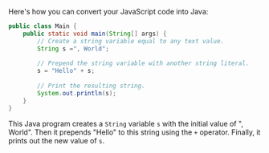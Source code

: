 Here's how you can convert your JavaScript code into Java:

```java
public class Main {
    public static void main(String[] args) {
        // Create a string variable equal to any text value.
        String s =", World";
        
        // Prepend the string variable with another string literal.
        s = "Hello" + s;
        
        // Print the resulting string.
        System.out.println(s);
    }
}
```

This Java program creates a `String` variable `s` with the initial value of ", World". Then it prepends "Hello" to this string using the `+` operator. Finally, it prints out the new value of `s`.
